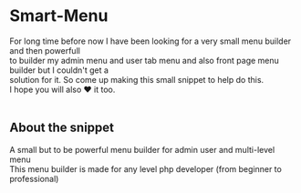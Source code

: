 # Smart-Menu

For long time before now I have been looking for a very small menu builder and then powerfull<br>
to builder my admin menu and user tab menu and also front page menu builder but I couldn't get a<br>
solution for it. So come up making this small snippet to help do this.
<br> I hope you will also :heart: it too.
<br>
<br>

## About the snippet
A small but to be powerful menu builder for admin user and multi-level menu
<br>
This menu builder is made for any level php developer (from beginner to professional)
